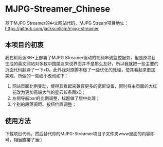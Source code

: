 # MJPG-Streamer_Chinese
基于MJPG Streamer的中文网站代码，MJPG Stream项目地址：https://github.com/jacksonliam/mjpg-streamer
## 本项目的初衷
我在树莓派3B+上部署了MJPG Streamer驱动的视频串流监控服务，但是原项目生成的英文网站对多数中国朋友来说界面并不是那么友好，所以我就把一些主要的页面代码翻译了一下xD。此外我对原脚本做了一些优化的处理，使其看起来更加美观，所做的一些细小改动如下：
1. 网站页面比例变动，使得其看起来兼容更多的宽屏设备，同时将主页面的大红花改为更加高端大气的星云长条图xD；
2. 左侧导航bar的比例调整，标题做了居中处理；
3. 个别的段落间距、按钮位置调整；
## 使用方法
下载项目代码，然后替代你的MJPG-Streamer项目子文件夹www里面的内容即可，相当直接了当:)
